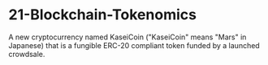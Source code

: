 # 21-Blockchain-Tokenomics
A new cryptocurrency named KaseiCoin ("KaseiCoin" means "Mars" in Japanese) that is a fungible ERC-20 compliant token funded by a launched crowdsale.
